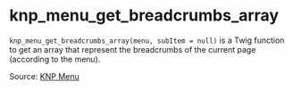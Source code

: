 # knp_menu_get_breadcrumbs_array

`knp_menu_get_breadcrumbs_array(menu, subItem = null)` is a Twig function to get an array that represent the breadcrumbs
of the current page (according to the menu).

Source: [KNP Menu](https://github.com/KnpLabs/KnpMenu/blob/master/doc/02-Twig-Integration.md#menu-extension)
